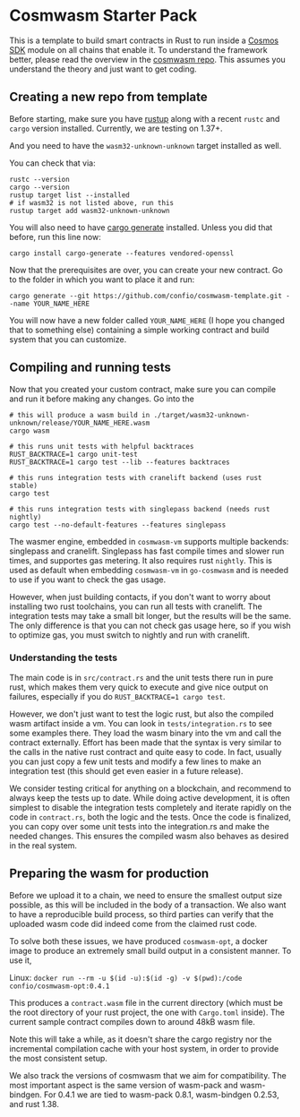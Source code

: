 # Cosmwasm Starter Pack

This is a template to build smart contracts in Rust to run inside a 
[Cosmos SDK](https://github.com/cosmos/cosmos-sdk) module on all chains that enable it.
To understand the framework better, please read the overview in the
[cosmwasm repo](https://github.com/confio/cosmwasm/blob/master/README.md).
This assumes you understand the theory and just want to get coding.

## Creating a new repo from template

Before starting, make sure you have [rustup](https://rustup.rs/) along with a recent `rustc` and `cargo` 
version installed. Currently, we are testing on 1.37+. 
 
And you need to have the `wasm32-unknown-unknown` target installed as well.

You can check that via:

```shell script
rustc --version
cargo --version
rustup target list --installed
# if wasm32 is not listed above, run this
rustup target add wasm32-unknown-unknown
```

You will also need to have 
[cargo generate](https://github.com/ashleygwilliams/cargo-generate) installed.
Unless you did that before, run this line now:

```shell script
cargo install cargo-generate --features vendored-openssl
```

Now that the prerequisites are over, you can create your new contract.
Go to the folder in which you want to place it and run:

```shell script
cargo generate --git https://github.com/confio/cosmwasm-template.git --name YOUR_NAME_HERE
```

You will now have a new folder called `YOUR_NAME_HERE` (I hope you changed that to something else)
containing a simple working contract and build system that you can customize.

## Compiling and running tests

Now that you created your custom contract, make sure you can compile and run it before
making any changes. Go into the 

```shell script
# this will produce a wasm build in ./target/wasm32-unknown-unknown/release/YOUR_NAME_HERE.wasm
cargo wasm

# this runs unit tests with helpful backtraces
RUST_BACKTRACE=1 cargo unit-test
RUST_BACKTRACE=1 cargo test --lib --features backtraces

# this runs integration tests with cranelift backend (uses rust stable)
cargo test

# this runs integration tests with singlepass backend (needs rust nightly)
cargo test --no-default-features --features singlepass
```

The wasmer engine, embedded in `cosmwasm-vm` supports multiple backends: 
singlepass and cranelift. Singlepass has fast compile times and slower run times,
and supportes gas metering. It also requires rust `nightly`. This is used as default
when embedding `cosmwasm-vm` in `go-cosmwasm` and is needed to use if you want to
check the gas usage. 

However, when just building contacts, if you don't want to worry about installing
two rust toolchains, you can run all tests with cranelift. The integration tests
may take a small bit longer, but the results will be the same. The only difference 
is that you can not check gas usage here, so if you wish to optimize gas, you must
switch to nightly and run with cranelift.

### Understanding the tests

The main code is in `src/contract.rs` and the unit tests there run in pure rust,
which makes them very quick to execute and give nice output on failures, especially
if you do `RUST_BACKTRACE=1 cargo test`.

However, we don't just want to test the logic rust, but also the compiled wasm artifact 
inside a vm. You can look in `tests/integration.rs` to see some examples there. They
load the wasm binary into the vm and call the contract externally. Effort has been
made that the syntax is very similar to the calls in the native rust contract and
quite easy to code. In fact, usually you can just copy a few unit tests and modify
a few lines to make an integration test (this should get even easier in a future release).

We consider testing critical for anything on a blockchain, and recommend to always keep
the tests up to date. While doing active development, it is often simplest to disable
the integration tests completely and iterate rapidly on the code in `contract.rs`,
both the logic and the tests. Once the code is finalized, you can copy over some unit
tests into the integration.rs and make the needed changes. This ensures the compiled
wasm also behaves as desired in the real system.

## Preparing the wasm for production

Before we upload it to a chain, we need to ensure the smallest output size possible,
as this will be included in the body of a transaction. We also want to have a
reproducible build process, so third parties can verify that the uploaded wasm
code did indeed come from the claimed rust code.

To solve both these issues, we have produced `cosmwasm-opt`, a docker image to
produce an extremely small build output in a consistent manner. To use it,

Linux: `docker run --rm -u $(id -u):$(id -g) -v $(pwd):/code confio/cosmwasm-opt:0.4.1`

This produces a `contract.wasm` file in the current directory (which must be the root
directory of your rust project, the one with `Cargo.toml` inside). The current sample
contract compiles down to around 48kB wasm file.

Note this will take a while, as it doesn't share the cargo registry nor the incremental
compilation cache with your host system, in order to provide the most consistent setup.

We also track the versions of cosmwasm that we aim for compatibility. The most important
aspect is the same version of wasm-pack and wasm-bindgen. For 0.4.1 we are tied to
wasm-pack 0.8.1, wasm-bindgen 0.2.53, and rust 1.38.